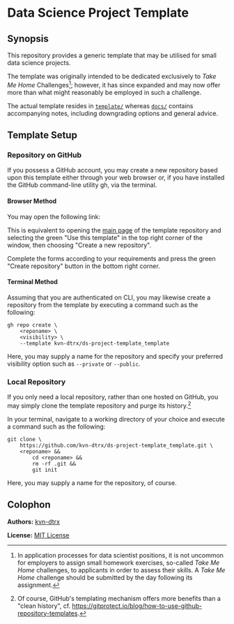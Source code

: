 # Data Science Project Template

## Synopsis

This repository provides a generic template that may be utilised for small data science projects.

The template was originally intended to be dedicated exclusively to *Take Me Home* Challenges[^tmh-challenge]; however, it has since expanded and may now offer more than what might reasonably be employed in such a challenge.

[^tmh-challenge]: In application processes for data scientist positions, it is not uncommon for employers to assign small homework exercises, so-called *Take Me Home* challenges, to applicants in order to assess their skills. A *Take Me Home* challenge should be submitted by the day following its assignment.

The actual template resides in [`template/`](./template/) whereas [`docs/`](./docs/) contains accompanying notes, including downgrading options and general advice.

## Template Setup

### Repository on GitHub

If you possess a GitHub account, you may create a new repository based upon this template either through your web browser or, if you have installed the GitHub command-line utility gh, via the terminal.

#### Browser Method

You may open the following link:

<div align="center">
<https://github.com/kvn-dtrx/ds-project-template_template/generate>
</div>

This is equivalent to opening the [main page](https://github.com/kvn-dtrx/ds-project-template_template) of the template repository and selecting the green "Use this template" in the top right corner of the window, then choosing "Create a new repository".

Complete the forms according to your requirements and press the green "Create repository" button in the bottom right corner.

#### Terminal Method

Assuming that you are authenticated on CLI, you may likewise create a repository from the template by executing a command such as the following:

``` shell
gh repo create \
    <reponame> \
    <visibility> \
    --template kvn-dtrx/ds-project-template_template
```

Here, you may supply a name for the repository and specify your preferred visibility option such as `--private` or `--public`.

### Local Repository

If you only need a local repository, rather than one hosted on GitHub, you may simply clone the template repository and purge its history.[^gh-templates]

In your terminal, navigate to a working directory of your choice and execute a command such as the following:

``` shell
git clone \
    https://github.com/kvn-dtrx/ds-project-template_template.git \
    <reponame> &&
        cd <reponame> &&
        rm -rf .git &&
        git init
```

Here, you may supply a name for the repository, of course.

[^gh-templates]: Of course, GitHub's templating mechanism offers more benefits than a "clean history", cf. <https://gitprotect.io/blog/how-to-use-github-repository-templates>.

## Colophon

**Authors:** [kvn-dtrx](https://github.com/kvn-dtrx)

**License:** [MIT License](license.txt)
